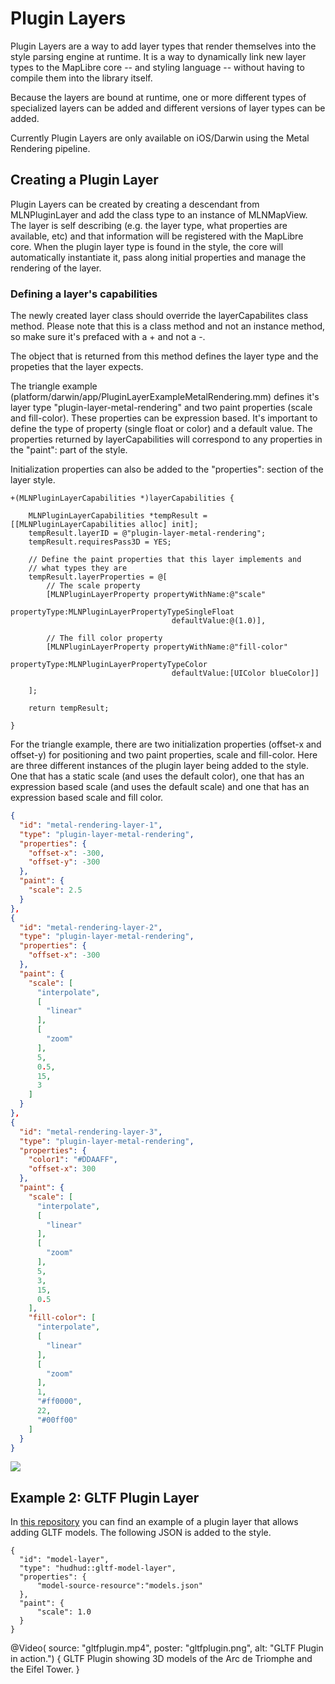 # Plugin Layers

Plugin Layers are a way to add layer types that render themselves into the style parsing engine at runtime.  It is a way to dynamically link new layer types to the MapLibre core -- and styling language -- without having to compile them into the library itself.

Because the layers are bound at runtime, one or more different types of specialized layers can be added and different versions of layer types can be added.

Currently Plugin Layers are only available on iOS/Darwin using the Metal Rendering pipeline.


## Creating a Plugin Layer

Plugin Layers can be created by creating a descendant from MLNPluginLayer and add the class type to an instance of MLNMapView.  The layer is self describing (e.g. the layer type, what properties are available, etc) and that information will be registered with the MapLibre core.  When the plugin layer type is found in the style, the core will automatically instantiate it, pass along initial properties and manage the rendering of the layer.

### Defining a layer's capabilities
The newly created layer class should override the layerCapabilites class method.  Please note that this is a class method and not an instance method, so make sure it's prefaced with a + and not a -.

The object that is returned from this method defines the layer type and the propeties that the layer expects.

The triangle example (platform/darwin/app/PluginLayerExampleMetalRendering.mm) defines it's layer type "plugin-layer-metal-rendering" and two paint properties (scale and fill-color).  These properties can be expression based.  It's important to define the type of property (single float or color) and a default value.  The properties returned by layerCapabilities will correspond to any properties in the "paint": part of the style.

Initialization properties can also be added to the "properties": section of the layer style.

```objc
+(MLNPluginLayerCapabilities *)layerCapabilities {

    MLNPluginLayerCapabilities *tempResult = [[MLNPluginLayerCapabilities alloc] init];
    tempResult.layerID = @"plugin-layer-metal-rendering";
    tempResult.requiresPass3D = YES;

    // Define the paint properties that this layer implements and
    // what types they are
    tempResult.layerProperties = @[
        // The scale property
        [MLNPluginLayerProperty propertyWithName:@"scale"
                                    propertyType:MLNPluginLayerPropertyTypeSingleFloat
                                    defaultValue:@(1.0)],

        // The fill color property
        [MLNPluginLayerProperty propertyWithName:@"fill-color"
                                    propertyType:MLNPluginLayerPropertyTypeColor
                                    defaultValue:[UIColor blueColor]]

    ];

    return tempResult;

}
```

For the triangle example, there are two initialization properties (offset-x and offset-y) for positioning and two paint properties, scale and fill-color.  Here are three different instances of the plugin layer being added to the style.  One that has a static scale (and uses the default color), one that has an expression based scale (and uses the default scale) and one that has an expression based scale and fill color.


```json
{
  "id": "metal-rendering-layer-1",
  "type": "plugin-layer-metal-rendering",
  "properties": {
    "offset-x": -300,
    "offset-y": -300
  },
  "paint": {
    "scale": 2.5
  }
},
{
  "id": "metal-rendering-layer-2",
  "type": "plugin-layer-metal-rendering",
  "properties": {
    "offset-x": -300
  },
  "paint": {
    "scale": [
      "interpolate",
      [
        "linear"
      ],
      [
        "zoom"
      ],
      5,
      0.5,
      15,
      3
    ]
  }
},
{
  "id": "metal-rendering-layer-3",
  "type": "plugin-layer-metal-rendering",
  "properties": {
    "color1": "#DDAAFF",
    "offset-x": 300
  },
  "paint": {
    "scale": [
      "interpolate",
      [
        "linear"
      ],
      [
        "zoom"
      ],
      5,
      3,
      15,
      0.5
    ],
    "fill-color": [
      "interpolate",
      [
        "linear"
      ],
      [
        "zoom"
      ],
      1,
      "#ff0000",
      22,
      "#00ff00"
    ]
  }
}
```
![](PluginLayer.png)

## Example 2: GLTF Plugin Layer

In [this repository](https://github.com/AtlasProgramming/maplibre-gltf-models-plugin) you can find an example of a plugin layer that allows adding GLTF models. The following JSON is added to the style.

```
{
  "id": "model-layer",
  "type": "hudhud::gltf-model-layer",
  "properties": {
      "model-source-resource":"models.json"
  },
  "paint": {
      "scale": 1.0
  }
}
```

@Video(
   source: "gltfplugin.mp4",
   poster: "gltfplugin.png",
   alt: "GLTF Plugin in action.") {
    GLTF Plugin showing 3D models of the Arc de Triomphe and the Eifel Tower.
}
